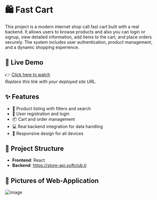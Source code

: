 # 🛍 Fast Cart

This project is a modern internet shop call fast cart built with a real backend. It allows users to browse products and also you can login or signup, view detailed information, add items to the cart, and place orders securely. The system includes user authentication, product management, and a dynamic shopping experience.

## 🔗 Live Demo

👉 [Click here to watch](https://e-shop-sand-three.vercel.app/)  
*Replace this link with your deployed site URL.*

## ✨ Features

- 🛒 Product listing with filters and search  
- 🔐 User registration and login  
- 📦 Cart and order management  
- 💻 Real backend integration for data handling  
- 📱 Responsive design for all devices

## 📁 Project Structure

- **Frontend**: React
- **Backend**: https://store-api.softclub.tj

## 🚀 Pictures of Web-Application
![image](https://github.com/user-attachments/assets/0d48906b-0f13-47c0-93a0-f12848d05fbf)
